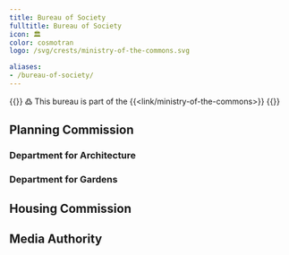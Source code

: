 ```yaml
---
title: Bureau of Society
fulltitle: Bureau of Society
icon: 🏛️
color: cosmotran
logo: /svg/crests/ministry-of-the-commons.svg

aliases:
- /bureau-of-society/
---
```

{{<note>}}
߷ This bureau is part of the {{<link/ministry-of-the-commons>}}
{{</note>}}

## Planning Commission

### Department for Architecture
### Department for Gardens

## Housing Commission
## Media Authority